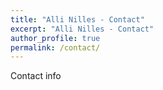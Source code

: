 ```yaml
---
title: "Alli Nilles - Contact"
excerpt: "Alli Nilles - Contact"
author_profile: true
permalink: /contact/
---
```


Contact info
